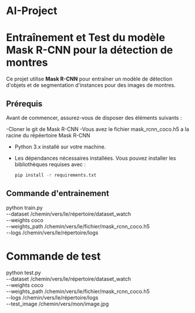 # AI-Project

# Entraînement et Test du modèle Mask R-CNN pour la détection de montres

Ce projet utilise **Mask R-CNN** pour entraîner un modèle de détection d'objets et de segmentation d'instances pour des images de montres.

## Prérequis

Avant de commencer, assurez-vous de disposer des éléments suivants :

-Cloner le git de Mask R-CNN
-Vous avez le fichier mask_rcnn_coco.h5 a la racine du répéertoire Mask R-CNN
- Python 3.x installé sur votre machine.
- Les dépendances nécessaires installées. Vous pouvez installer les bibliothèques requises avec :

  ```bash
  pip install -r requirements.txt


## Commande d'entrainement 

python train.py \
    --dataset /chemin/vers/le/répertoire/dataset_watch \
    --weights coco \
    --weights_path /chemin/vers/le/fichier/mask_rcnn_coco.h5 \
    --logs /chemin/vers/le/répertoire/logs

# Commande de test 

python test.py \
    --dataset /chemin/vers/le/répertoire/dataset_watch \
    --weights coco \
    --weights_path /chemin/vers/le/fichier/mask_rcnn_coco.h5 \
    --logs /chemin/vers/le/répertoire/logs \
    --test_image /chemin/vers/mon/image.jpg
